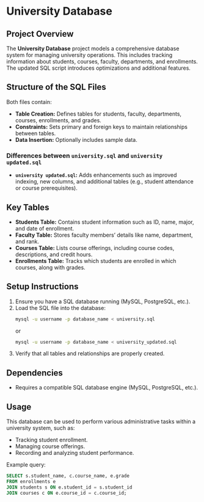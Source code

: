 

# University Database 

## Project Overview
The **University Database** project models a comprehensive database system for managing university operations. This includes tracking information about students, courses, faculty, departments, and enrollments. The updated SQL script introduces optimizations and additional features.

## Structure of the SQL Files
Both files contain:
- **Table Creation:** Defines tables for students, faculty, departments, courses, enrollments, and grades.
- **Constraints:** Sets primary and foreign keys to maintain relationships between tables.
- **Data Insertion:** Optionally includes sample data.
  
### Differences between `university.sql` and `university updated.sql`
- **`university updated.sql`:** Adds enhancements such as improved indexing, new columns, and additional tables (e.g., student attendance or course prerequisites).

## Key Tables
- **Students Table:** Contains student information such as ID, name, major, and date of enrollment.
- **Faculty Table:** Stores faculty members’ details like name, department, and rank.
- **Courses Table:** Lists course offerings, including course codes, descriptions, and credit hours.
- **Enrollments Table:** Tracks which students are enrolled in which courses, along with grades.

## Setup Instructions
1. Ensure you have a SQL database running (MySQL, PostgreSQL, etc.).
2. Load the SQL file into the database:
   ```bash
   mysql -u username -p database_name < university.sql
   ```
   or
   ```bash
   mysql -u username -p database_name < university_updated.sql
   ```
3. Verify that all tables and relationships are properly created.

## Dependencies
- Requires a compatible SQL database engine (MySQL, PostgreSQL, etc.).

## Usage
This database can be used to perform various administrative tasks within a university system, such as:
- Tracking student enrollment.
- Managing course offerings.
- Recording and analyzing student performance.

Example query:
```sql
SELECT s.student_name, c.course_name, e.grade
FROM enrollments e
JOIN students s ON e.student_id = s.student_id
JOIN courses c ON e.course_id = c.course_id;
```

